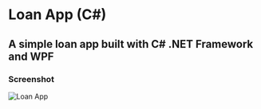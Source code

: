 # Loan App (C#)

## A simple loan app built with C# .NET Framework and WPF

### Screenshot

![Loan App]("./loan_ss.png")
